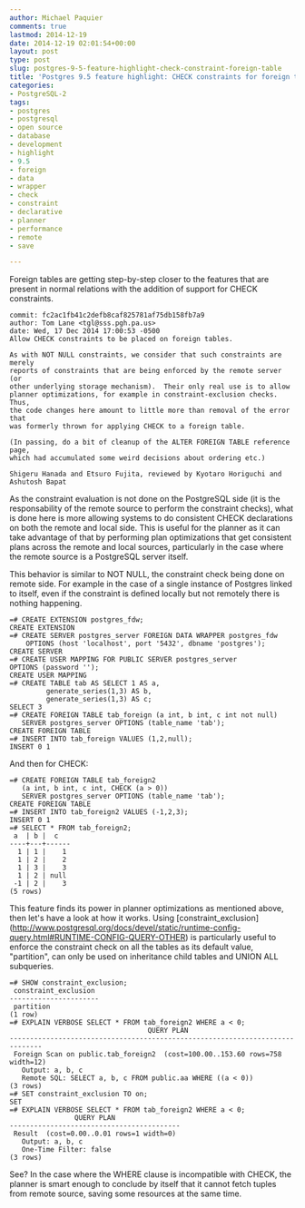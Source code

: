 ```yaml
---
author: Michael Paquier
comments: true
lastmod: 2014-12-19
date: 2014-12-19 02:01:54+00:00
layout: post
type: post
slug: postgres-9-5-feature-highlight-check-constraint-foreign-table
title: 'Postgres 9.5 feature highlight: CHECK constraints for foreign tables'
categories:
- PostgreSQL-2
tags:
- postgres
- postgresql
- open source
- database
- development
- highlight
- 9.5
- foreign
- data
- wrapper
- check
- constraint
- declarative
- planner
- performance
- remote
- save

---
```


Foreign tables are getting step-by-step closer to the features that are present
in normal relations with the addition of support for CHECK constraints.

    commit: fc2ac1fb41c2defb8caf825781af75db158fb7a9
    author: Tom Lane <tgl@sss.pgh.pa.us>
    date: Wed, 17 Dec 2014 17:00:53 -0500
    Allow CHECK constraints to be placed on foreign tables.

    As with NOT NULL constraints, we consider that such constraints are merely
    reports of constraints that are being enforced by the remote server (or
    other underlying storage mechanism).  Their only real use is to allow
    planner optimizations, for example in constraint-exclusion checks.  Thus,
    the code changes here amount to little more than removal of the error that
    was formerly thrown for applying CHECK to a foreign table.

    (In passing, do a bit of cleanup of the ALTER FOREIGN TABLE reference page,
    which had accumulated some weird decisions about ordering etc.)

    Shigeru Hanada and Etsuro Fujita, reviewed by Kyotaro Horiguchi and
    Ashutosh Bapat

As the constraint evaluation is not done on the PostgreSQL side (it is
the responsability of the remote source to perform the constraint checks),
what is done here is more allowing systems to do consistent CHECK
declarations on both the remote and local side. This is useful for the
planner as it can take advantage of that by performing plan optimizations
that get consistent plans across the remote and local sources, particularly
in the case where the remote source is a PostgreSQL server itself.

This behavior is similar to NOT NULL, the constraint check being done on
remote side. For example in the case of a single instance of Postgres
linked to itself, even if the constraint is defined locally but not
remotely there is nothing happening.

    =# CREATE EXTENSION postgres_fdw;
    CREATE EXTENSION
    =# CREATE SERVER postgres_server FOREIGN DATA WRAPPER postgres_fdw
        OPTIONS (host 'localhost', port '5432', dbname 'postgres');
    CREATE SERVER
    =# CREATE USER MAPPING FOR PUBLIC SERVER postgres_server
    OPTIONS (password '');
	CREATE USER MAPPING
    =# CREATE TABLE tab AS SELECT 1 AS a,
             generate_series(1,3) AS b,
             generate_series(1,3) AS c;
    SELECT 3
    =# CREATE FOREIGN TABLE tab_foreign (a int, b int, c int not null)
       SERVER postgres_server OPTIONS (table_name 'tab');
    CREATE FOREIGN TABLE
    =# INSERT INTO tab_foreign VALUES (1,2,null);
	INSERT 0 1

And then for CHECK:

    =# CREATE FOREIGN TABLE tab_foreign2
       (a int, b int, c int, CHECK (a > 0))
       SERVER postgres_server OPTIONS (table_name 'tab');
    CREATE FOREIGN TABLE
	=# INSERT INTO tab_foreign2 VALUES (-1,2,3);
	INSERT 0 1
	=# SELECT * FROM tab_foreign2;
     a  | b |  c
    ----+---+------
      1 | 1 |    1
      1 | 2 |    2
      1 | 3 |    3
      1 | 2 | null
     -1 | 2 |    3
	(5 rows)

This feature finds its power in planner optimizations as mentioned above,
then let's have a look at how it works. Using [constraint\_exclusion]
(http://www.postgresql.org/docs/devel/static/runtime-config-query.html#RUNTIME-CONFIG-QUERY-OTHER)
is particularly useful to enforce the constraint check on all the tables
as its default value, "partition", can only be used on inheritance child
tables and UNION ALL subqueries.

    =# SHOW constraint_exclusion;
     constraint_exclusion
    ----------------------
     partition
    (1 row)
	=# EXPLAIN VERBOSE SELECT * FROM tab_foreign2 WHERE a < 0;
	                                  QUERY PLAN
	------------------------------------------------------------------------------
     Foreign Scan on public.tab_foreign2  (cost=100.00..153.60 rows=758 width=12)
       Output: a, b, c
       Remote SQL: SELECT a, b, c FROM public.aa WHERE ((a < 0))
    (3 rows)
	=# SET constraint_exclusion TO on;
	SET
	=# EXPLAIN VERBOSE SELECT * FROM tab_foreign2 WHERE a < 0;
	                QUERY PLAN
	------------------------------------------
     Result  (cost=0.00..0.01 rows=1 width=0)
       Output: a, b, c
       One-Time Filter: false
    (3 rows)

See? In the case where the WHERE clause is incompatible with CHECK, the
planner is smart enough to conclude by itself that it cannot fetch tuples
from remote source, saving some resources at the same time.

